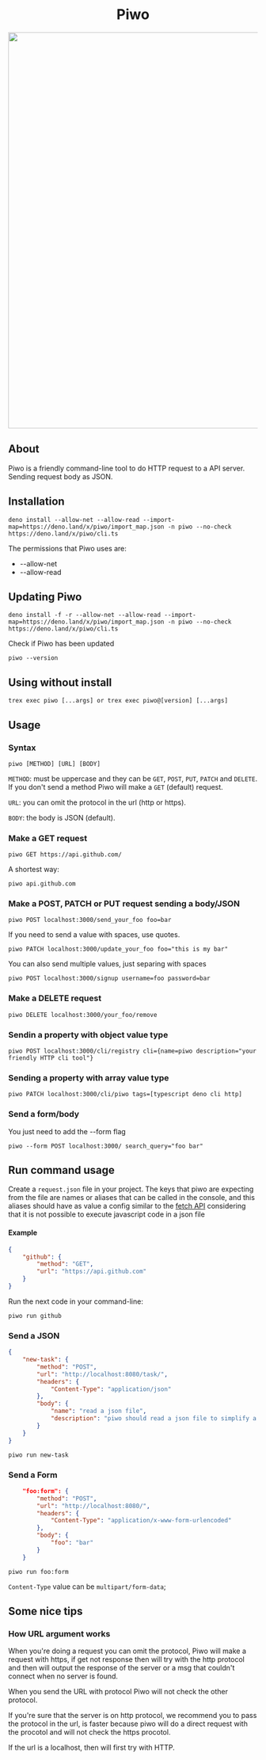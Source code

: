 <h1 align="center">Piwo</h1>

<p align="center">
<img src="https://cdn.discordapp.com/attachments/845424135018250283/869636557328482344/unknown.png" width="800">
</p>

## About

Piwo is a friendly command-line tool to do HTTP request to a API server. Sending
request body as JSON.

## Installation

```console
deno install --allow-net --allow-read --import-map=https://deno.land/x/piwo/import_map.json -n piwo --no-check https://deno.land/x/piwo/cli.ts
```

The permissions that Piwo uses are:

- --allow-net
- --allow-read

## Updating Piwo

```console
deno install -f -r --allow-net --allow-read --import-map=https://deno.land/x/piwo/import_map.json -n piwo --no-check https://deno.land/x/piwo/cli.ts
```

Check if Piwo has been updated

```console
piwo --version
```

## Using without install

```console
trex exec piwo [...args] or trex exec piwo@[version] [...args]
```

## Usage

### Syntax

```console
piwo [METHOD] [URL] [BODY]
```

`METHOD`: must be uppercase and they can be `GET`, `POST`, `PUT`, `PATCH` and
`DELETE`. If you don't send a method Piwo will make a `GET` (default) request.

`URL`: you can omit the protocol in the url (http or https).

`BODY`: the body is JSON (default).

### Make a GET request

```console
piwo GET https://api.github.com/
```

A shortest way:

```console
piwo api.github.com
```

### Make a POST, PATCH or PUT request sending a body/JSON

```console
piwo POST localhost:3000/send_your_foo foo=bar
```

If you need to send a value with spaces, use quotes.

```console
piwo PATCH localhost:3000/update_your_foo foo="this is my bar"
```

You can also send multiple values, just separing with spaces

```console
piwo POST localhost:3000/signup username=foo password=bar
```

### Make a DELETE request

```console
piwo DELETE localhost:3000/your_foo/remove
```

### Sendin a property with object value type

```console
piwo POST localhost:3000/cli/registry cli={name=piwo description="your friendly HTTP cli tool"}
```

### Sending a property with array value type

```console
piwo PATCH localhost:3000/cli/piwo tags=[typescript deno cli http]
```

### Send a form/body

You just need to add the --form flag

```console
piwo --form POST localhost:3000/ search_query="foo bar"
```

## Run command usage

Create a `request.json` file in your project.
The keys that piwo are expecting from the file are names or aliases that can be called in the console, and this aliases should have as value a config similar to the [fetch API](https://developer.mozilla.org/en-US/docs/Web/API/Fetch_API/Using_Fetch#headers) considering that it is not possible to execute javascript code in a json file

#### Example

```json
{
	"github": {
		"method": "GET",
		"url": "https://api.github.com"
	}
}
```

Run the next code in your command-line:

```console
piwo run github
```

### Send a JSON

```json
{
	"new-task": {
		"method": "POST",
		"url": "http://localhost:8080/task/",
		"headers": {
			"Content-Type": "application/json"
		},
		"body": {
			"name": "read a json file",
			"description": "piwo should read a json file to simplify a request"
		}
	}
}
```
```console
piwo run new-task
```

### Send a Form

```json
	"foo:form": {
		"method": "POST",
		"url": "http://localhost:8080/",
		"headers": {
			"Content-Type": "application/x-www-form-urlencoded"
		},
		"body": {
			"foo": "bar"
		}
	}
```
```console
piwo run foo:form
```

`Content-Type` value can be `multipart/form-data`;

## Some nice tips

### How URL argument works

When you're doing a request you can omit the protocol, Piwo will make a request
with https, if get not response then will try with the http protocol and then will
output the response of the server or a msg that couldn't connect when no server
is found.

When you send the URL with protocol Piwo will not check the other protocol.

If you're sure that the server is on http protocol, we recommend you to pass the
protocol in the url, is faster because piwo will do a direct request with the
procotol and will not check the https procotol.

If the url is a localhost, then will first try with HTTP.
